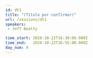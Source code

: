 ```yaml
---
id: dt1
title: "(Título por confirmar)"
url: /sessions/dt1
speakers:
 - Jeff Beatty

time_start: 2020-10-22T16:30:00.000Z
time_end:   2020-10-22T16:55:00.000Z
day_num: 4
---
```

